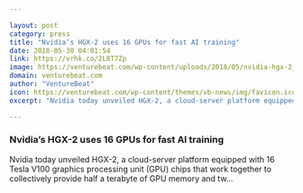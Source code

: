```yaml
---

layout: post
category: press
title: "Nvidia’s HGX-2 uses 16 GPUs for fast AI training"
date: 2018-05-30 04:01:54
link: https://vrhk.co/2L8T7Zp
image: https://venturebeat.com/wp-content/uploads/2018/05/nvidia-hgx-2_render.jpg?fit=3840%2C2160&strip=all
domain: venturebeat.com
author: "VentureBeat"
icon: https://venturebeat.com/wp-content/themes/vb-news/img/favicon.ico
excerpt: "Nvidia today unveiled HGX-2, a cloud-server platform equipped with 16 Tesla V100 graphics processing unit (GPU) chips that work together to collectively provide half a terabyte of GPU memory and tw…"

---
```


### Nvidia’s HGX-2 uses 16 GPUs for fast AI training

Nvidia today unveiled HGX-2, a cloud-server platform equipped with 16 Tesla V100 graphics processing unit (GPU) chips that work together to collectively provide half a terabyte of GPU memory and tw…